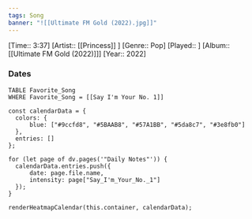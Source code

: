 ```yaml
---
tags: Song  
banner: "![[Ultimate FM Gold (2022).jpg]]"
---
```

[Time:: 3:37]
[Artist:: [[Princess]] ]
[Genre:: Pop]
[Played:: ]
[Album:: [[Ultimate FM Gold (2022)]]]
[Year:: 2022]
### Dates
````dataview
TABLE Favorite_Song
WHERE Favorite_Song = [[Say I'm Your No. 1]]
````
  ```dataviewjs
const calendarData = { 
	colors: { 
		blue: ["#9ccfd8", "#5BAAB8", "#57A1BB", "#5da8c7", "#3e8fb0"] 
	}, 
	entries: [] 
}; 

for (let page of dv.pages('"Daily Notes"')) { 
	calendarData.entries.push({ 
		date: page.file.name, 
		intensity: page["Say_I'm_Your_No._1"]
	}); 
} 

renderHeatmapCalendar(this.container, calendarData);
```
